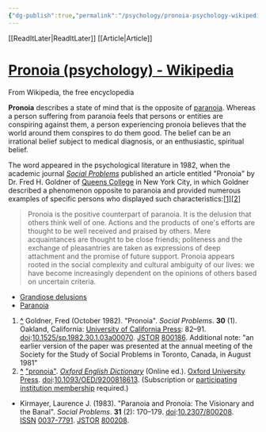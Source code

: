 ```yaml
---
{"dg-publish":true,"permalink":"/psychology/pronoia-psychology-wikipedia/"}
---
```


[[ReadItLater\|ReadItLater]] [[Article\|Article]]


# [Pronoia (psychology) - Wikipedia](https://en.wikipedia.org/wiki/Pronoia_(psychology))

From Wikipedia, the free encyclopedia

**Pronoia** describes a state of mind that is the opposite of [paranoia](https://en.wikipedia.org/wiki/Paranoia "Paranoia"). Whereas a person suffering from paranoia feels that persons or entities are conspiring against them, a person experiencing pronoia believes that the world around them conspires to do them good. The belief can be an irrational belief subject to medical diagnosis, or an enthusiastic, spiritual belief.

The word appeared in the psychological literature in 1982, when the academic journal *[Social Problems](https://en.wikipedia.org/wiki/Social_Problems "Social Problems")* published an article entitled "Pronoia" by Dr. Fred H. Goldner of [Queens College](https://en.wikipedia.org/wiki/Queens_College,_City_University_of_New_York "Queens College, City University of New York") in New York City, in which Goldner described a phenomenon opposite to paranoia and provided numerous examples of specific persons who displayed such characteristics:[\[1\]](https://en.wikipedia.org/wiki/Pronoia_(psychology)#cite_note-Goldner-1)[\[2\]](https://en.wikipedia.org/wiki/Pronoia_(psychology)#cite_note-2)

> Pronoia is the positive counterpart of paranoia. It is the delusion that others think well of one. Actions and the products of one's efforts are thought to be well received and praised by others. Mere acquaintances are thought to be close friends; politeness and the exchange of pleasantries are taken as expressions of deep attachment and the promise of future support. Pronoia appears rooted in the social complexity and cultural ambiguity of our lives: we have become increasingly dependent on the opinions of others based on uncertain criteria.

-   [Grandiose delusions](https://en.wikipedia.org/wiki/Grandiose_delusions "Grandiose delusions")
-   [Paranoia](https://en.wikipedia.org/wiki/Paranoia "Paranoia")

1.  **[^](https://en.wikipedia.org/wiki/Pronoia_(psychology)#cite_ref-Goldner_1-0)** Goldner, Fred (October 1982). "Pronoia". *Social Problems*. **30** (1). Oakland, California: [University of California Press](https://en.wikipedia.org/wiki/University_of_California_Press "University of California Press"): 82–91. [doi](https://en.wikipedia.org/wiki/Doi_(identifier) "Doi (identifier)"):[10.1525/sp.1982.30.1.03a00070](https://doi.org/10.1525%2Fsp.1982.30.1.03a00070). [JSTOR](https://en.wikipedia.org/wiki/JSTOR_(identifier) "JSTOR (identifier)") [800186](https://www.jstor.org/stable/800186). Additional note: "an earlier version of the paper was presented at the annual meeting of the Society for the Study of Social Problems in Toronto, Canada, in August 1981"
2.  **[^](https://en.wikipedia.org/wiki/Pronoia_(psychology)#cite_ref-2)** ["pronoia"](https://doi.org/10.1093/OED/9200818613). *[Oxford English Dictionary](https://en.wikipedia.org/wiki/Oxford_English_Dictionary "Oxford English Dictionary")* (Online ed.). [Oxford University Press](https://en.wikipedia.org/wiki/Oxford_University_Press "Oxford University Press"). [doi](https://en.wikipedia.org/wiki/Doi_(identifier) "Doi (identifier)"):[10.1093/OED/9200818613](https://doi.org/10.1093%2FOED%2F9200818613). (Subscription or [participating institution membership](https://www.oed.com/public/login/loggingin#withyourlibrary) required.)

-   Kirmayer, Laurence J. (1983). "Paranoia and Pronoia: The Visionary and the Banal". *Social Problems*. **31** (2): 170–179. [doi](https://en.wikipedia.org/wiki/Doi_(identifier) "Doi (identifier)"):[10.2307/800208](https://doi.org/10.2307%2F800208). [ISSN](https://en.wikipedia.org/wiki/ISSN_(identifier) "ISSN (identifier)") [0037-7791](https://search.worldcat.org/issn/0037-7791). [JSTOR](https://en.wikipedia.org/wiki/JSTOR_(identifier) "JSTOR (identifier)") [800208](https://www.jstor.org/stable/800208).